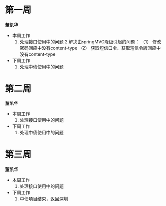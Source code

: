# 第一周

**董凯华**
- 本周工作
	1. 处理接口使用中的问题
	2.解决由springMVC降级引起的问题：
	（1） 修改密码回应中没有content-type
	（2） 获取短信口令、获取短信令牌回应中没有content-type
- 下周工作
	1. 处理中债使用中的问题

# 第二周

**董凯华**
- 本周工作
	1. 处理接口使用中的问题
- 下周工作
	1. 处理中债使用中的问题

# 第三周

**董凯华**
- 本周工作
	1. 处理接口使用中的问题
- 下周工作
	1. 中债项目结束，返回深圳